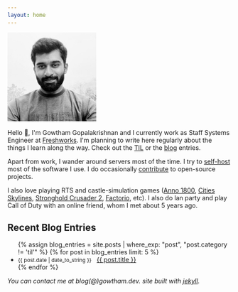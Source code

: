 ```yaml
---
layout: home
---
```


<picture>
  <source srcset="/static/img/dp.webp" type="image/webp">
  <img src="/static/img/dp.jpg" alt="Gowtham's Profile Picture" width="200" height="200">
</picture>

Hello 👋, I'm Gowtham Gopalakrishnan and I currently work as Staff Systems Engineer at [Freshworks](https://freshworks.com). I'm planning to write here regularly about the things I learn along the way. Check out the [TIL](/til/) or the [blog](/blog/) entries.

Apart from work, I wander around servers most of the time. I try to [self-host](/blog/self-hosting/) most of the software I use. I do occasionally [contribute](https://github.com/gowthamgts) to open-source projects.

I also love playing RTS and castle-simulation games ([Anno 1800](https://store.steampowered.com/app/916440/Anno_1800/), [Cities Skylines](https://www.paradoxinteractive.com/games/cities-skylines/about), [Stronghold Crusader 2](https://store.steampowered.com/app/232890/Stronghold_Crusader_2), [Factorio](https://www.factorio.com), etc). I also do lan party and play Call of Duty with an online friend, whom I met about 5 years ago.

<h2>Recent Blog Entries</h2>
<ul id="post-list">
  {% assign blog_entries = site.posts | where_exp: "post", "post.category != 'til'" %}
  {% for post in blog_entries limit: 5 %}
    <li>
      <small>{{ post.date | date_to_string }}</small> &nbsp;
      <a href="{{ post.url }}">{{ post.title }}</a>
    </li>
  {% endfor %}
</ul>

<i>You can contact me at blog(@)gowtham.dev. site built with [jekyll](https://jekyllrb.com/).</i>
